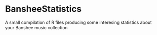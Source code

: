 BansheeStatistics
=================

A small compilation of R files producing some interesing statistics about your Banshee music collection
